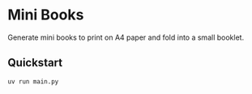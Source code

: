 # Mini Books

Generate mini books to print on A4 paper and fold into a small booklet.

## Quickstart

```bash
uv run main.py
```